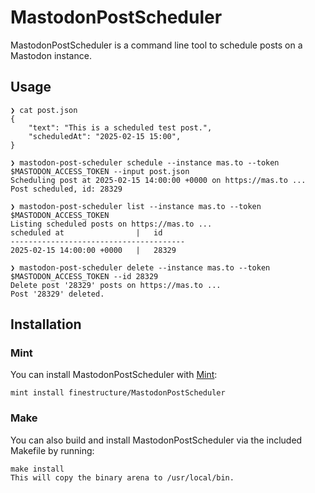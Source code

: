 # MastodonPostScheduler

MastodonPostScheduler is a command line tool to schedule posts on a Mastodon instance.

## Usage

```
❯ cat post.json
{
    "text": "This is a scheduled test post.",
    "scheduledAt": "2025-02-15 15:00",
}
```

```
❯ mastodon-post-scheduler schedule --instance mas.to --token $MASTODON_ACCESS_TOKEN --input post.json
Scheduling post at 2025-02-15 14:00:00 +0000 on https://mas.to ...
Post scheduled, id: 28329
```

```
❯ mastodon-post-scheduler list --instance mas.to --token $MASTODON_ACCESS_TOKEN
Listing scheduled posts on https://mas.to ...
scheduled at                |   id
---------------------------------------
2025-02-15 14:00:00 +0000   |   28329
```

```
❯ mastodon-post-scheduler delete --instance mas.to --token $MASTODON_ACCESS_TOKEN --id 28329
Delete post '28329' posts on https://mas.to ...
Post '28329' deleted.
```

## Installation

### Mint

You can install MastodonPostScheduler with [Mint](https://github.com/yonaskolb/Mint):

```
mint install finestructure/MastodonPostScheduler
```

### Make

You can also build and install MastodonPostScheduler via the included Makefile by running:

```
make install
This will copy the binary arena to /usr/local/bin.
```

